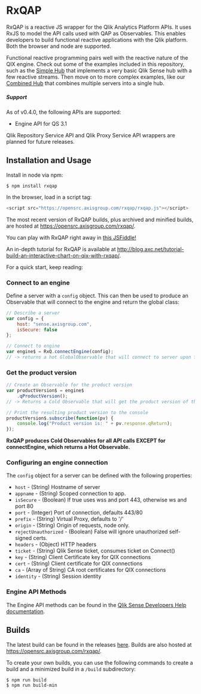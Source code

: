 # RxQAP
RxQAP is a reactive JS wrapper for the Qlik Analytics Platform APIs. It uses RxJS to model the API calls used with QAP as Observables. This enables developers to build functional reactive applications with the Qlik platform. Both the browser and node are supported. 

Functional reactive programming pairs well with the reactive nature of the QIX engine. Check out some of the examples included in this repository, such as the [Simple Hub](http://viz.axisgroup.com/simple-hub/) that implements a very basic Qlik Sense hub with a few reactive streams. Then move on to more complex examples, like our [Combined Hub](http://viz.axisgroup.com/combined-hub/) that combines multiple servers into a single hub.

##### Support
As of v0.4.0, the following APIs are supported:
- Engine API for QS 3.1

Qlik Repository Service API and Qlik Proxy Service API wrappers are planned for future releases.

## Installation and Usage
Install in node via npm:
```
$ npm install rxqap
```

In the browser, load in a script tag:
```javascript
<script src="https://opensrc.axisgroup.com/rxqap/rxqap.js"></script>
```

The most recent version of RxQAP builds, plus archived and minified builds, are hosted at https://opensrc.axisgroup.com/rxqap/.

You can play with RxQAP right away in [this JSFiddle!](https://jsfiddle.net/tx13oozL/)

An in-depth tutorial for RxQAP is available at http://blog.axc.net/tutorial-build-an-interactive-chart-on-qix-with-rxqap/.

For a quick start, keep reading:

### Connect to an engine
Define a server with a `config` object. This can then be used to produce an Observable that will connect to the engine and return the global class:
```javascript
// Describe a server
var config = {
    host: "sense.axisgroup.com",
    isSecure: false
};

// Connect to engine
var engine$ = RxQ.connectEngine(config);
// -> returns a hot GlobalObservable that will connect to server upon first subscription
```

### Get the product version
```javascript
// Create an Observable for the product version
var productVersion$ = engine$
    .qProductVersion();
// -> Returns a Cold Observable that will get the product version of the server

// Print the resulting product version to the console
productVersion$.subscribe(function(pv) {
    console.log("Product version is: " + pv.response.qReturn);
});
```

**RxQAP produces Cold Observables for all API calls EXCEPT for connectEngine, which returns a Hot Observable.**

### Configuring an engine connection
The `config` object for a server can be defined with the following properties:
* `host` - (String) Hostname of server
* `appname` - (String) Scoped connection to app.
* `isSecure` - (Boolean) If true uses wss and port 443, otherwise ws and port 80
* `port` - (Integer) Port of connection, defaults 443/80
* `prefix` - (String) Virtual Proxy, defaults to '/'
* `origin` - (String) Origin of requests, node only.
* `rejectUnauthorized` - (Boolean) False will ignore unauthorized self-signed certs.
* `headers` - (Object) HTTP headers
* `ticket` - (String) Qlik Sense ticket, consumes ticket on Connect()
* `key` - (String) Client Certificate key for QIX connections
* `cert` - (String) Client certificate for QIX connections
* `ca` - (Array of String) CA root certificates for QIX connections
* `identity` - (String) Session identity  

### Engine API Methods
The Engine API methods can be found in the [Qlik Sense Developers Help documentation](http://help.qlik.com/en-US/sense-developer/3.1/Subsystems/EngineAPI/Content/Classes/classes.htm).

## Builds
The latest build can be found in the releases [here](https://github.com/axisgroup/RxQAP/releases/tag/v0.4.0). Builds are also hosted at https://opensrc.axisgroup.com/rxqap/.

To create your own builds, you can use the following commands to create a build and a minimized build in a `/build` subdirectory:
```
$ npm run build
$ npm run build-min
```
